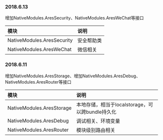 ### 2018.6.13

增加NativeModules.AresSecurity、NativeModules.AresWeChat等接口

|模块|说明|
|:-----  |:-------|
| NativeModules.AresSecurity | 安全帮助类   |
| NativeModules.AresWeChat| 微信相关    |


### 2018.6.11

增加NativeModules.AresStorage、增加NativeModules.AresDebug、NativeModules.AresRouter等接口

|模块|说明|
|:-----  |:-------|
| NativeModules.AresStorage | 本地存储，相当于localstorage，可以跨bundle持久化    |
| NativeModules.AresDebug | 调试相关、环境变量    |
| NativeModules.AresRouter | 模块级别路由相关    |
